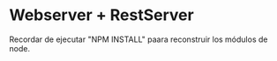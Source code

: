 # Webserver + RestServer

Recordar de ejecutar "NPM INSTALL" paara reconstruir los módulos de node.
